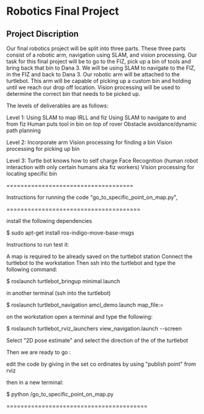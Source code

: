 Robotics Final Project
==========

Project Discription 
----

Our final robotics project will be split into three parts. These three parts consist of a robotic arm, navigation using SLAM, and vision processing. Our task for this final project will be to go to the FIZ, pick up a bin of tools and bring back that bin to Dana 3. We will be using SLAM to navigate to the FIZ, in the FIZ and back to Dana 3. Our robotic arm will be attached to the turtlebot. This arm will be capable of picking up a custom bin and holding until we reach our drop off location. Vision processing will be used to determine the correct bin that needs to be picked up.

 
The levels of deliverables are as follows:
 
  Level 1:
    Using SLAM to map IRLL and fiz
    Using SLAM to navigate to and from fiz
    Human puts tool in bin on top of rover
    Obstacle avoidance/dynamic path planning
 
  Level 2:
    Incorporate arm
    Vision processing for finding a bin
    Vision processing for picking up bin
 
  Level 3:
    Turtle bot knows how to self charge
    Face Recognition (human robot interaction with only certain humans aka fiz workers)
    Vision processing for locating specific bin
 
 ====================================

Instructions for running the code "go_to_specific_point_on_map.py", 

======================================

install the following dependencies

$ sudo apt-get install ros-indigo-move-base-msgs

Instructions to run test it:

A map is required to be already saved on the turtlebot station
Connect the turtlebot to the workstation
Then ssh into the turtlebot and type the following command:

$ roslaunch turtlebot_bringup minimal.launch

in another terminal (ssh into the turtlebot)

$ roslaunch turtlebot_navigation amcl_demo.launch map_file:=<location of the map in the turtlebot>

on the workstation open a terminal and type the following:

$ roslaunch turtlebot_rviz_launchers view_navigation.launch --screen

Select "2D pose estimate" and select the direction of the of the turtlebot

Then we are ready to go :

edit the code by giving in the set co ordinates by using "publish point" from rviz

then in a new terminal:

$ python /go_to_specific_point_on_map.py

========================================

 

